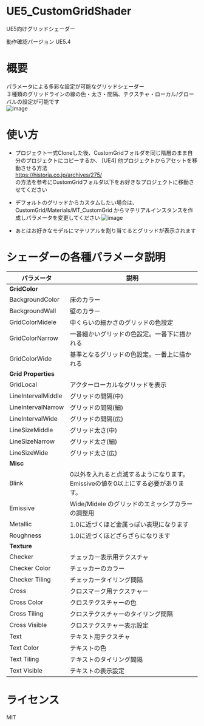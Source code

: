 # UE5_CustomGridShader
UE5向けグリッドシェーダー 

動作確認バージョン UE5.4

# 概要
パラメータによる多彩な設定が可能なグリッドシェーダー  
３種類のグリッドラインの線の色・太さ・間隔、テクスチャ・ローカル/グローバルの設定が可能です  
![image](https://github.com/user-attachments/assets/e627a7d8-8c18-413a-8a9e-7c57a9bc2f11)

# 使い方

* プロジェクト一式Cloneした後、CustomGridフォルダを同じ階層のまま自分のプロジェクトにコピーするか、
[UE4] 他プロジェクトからアセットを移動させる方法  
https://historia.co.jp/archives/275/  
の方法を参考にCustomGridフォルダ以下をお好きなプロジェクトに移動させてください

* デフォルトのグリッドからカスタムしたい場合は、CustomGrid/Materials/MT_CustomGrid からマテリアルインスタンスを作成しパラメータを変更してください
![image](https://github.com/user-attachments/assets/e8d1f8cf-639f-46ca-8568-3d4e6a21994e)

* あとはお好きなモデルにマテリアルを割り当てるとグリッドが表示されます

# シェーダーの各種パラメータ説明

| パラメータ | 説明 |
| ------------- | ------------- |
| **GridColor** |  |
| BackgroundColor  | 床のカラー  |
| BackgroundWall  | 壁のカラー  |
| GridColorMidele  | 中くらいの細かさのグリッドの色設定 |
| GridColorNarrow  | 一番細かいグリッドの色設定。一番下に描かれる |
| GridColorWide    | 基準となるグリッドの色設定。一番上に描かれる |
| **Grid Properties** |  |
| GridLocal | アクターローカルなグリッドを表示 |
| LineIntervalMiddle  | グリッドの間隔(中)|
| LineIntervalNarrow  | グリッドの間隔(細)|
| LineIntervalWide  | グリッドの間隔(広)|
| LineSizeMiddle  | グリッド太さ(中) |
| LineSizeNarrow  | グリッド太さ(細) |
| LineSizeWide  | グリッド太さ(広) |
| **Misc** |  |
| Blink  | 0以外を入れると点滅するようになります。Emissiveの値を0以上にする必要があります。 |
| Emissive    | Wide/Midele のグリッドのエミッシブカラーの調整用 |
| Metallic  | 1.0に近づくほど金属っぽい表現になります |
| Roughness  | 1.0に近づくほどざらざらになります |
| **Texture** |  |
| Checker  | チェッカー表示用テクスチャ |
| Checker Color  | チェッカーのカラー |
| Checker Tiling  | チェッカータイリング間隔 |
| Cross  | クロスマーク用テクスチャー |
| Cross Color  | クロステクスチャーの色 |
| Cross Tiling  | クロステクスチャーのタイリング間隔 |
| Cross Visible  | クロステクスチャー表示設定 |
| Text  | テキスト用テクスチャ |
| Text Color  | テキストの色 |
| Text Tiling  | テキストのタイリング間隔 |
| Text Visible  | テキストの表示設定 |

# ライセンス

MIT
